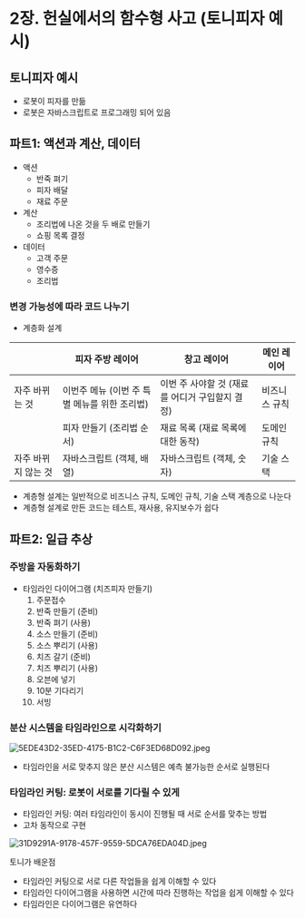 # 2장. 헌실에서의 함수형 사고 (토니피자 예시)

## 토니피자 예시

- 로봇이 피자를 만듦
- 로봇은 자바스크립트로 프로그래밍 되어 있음

## 파트1: 액션과 계산, 데이터

- 액션
    - 반죽 펴기
    - 피자 배달
    - 재료 주문
- 계산
    - 조리법에 나온 것을 두 배로 만들기
    - 쇼핑 목록 결정
- 데이터
    - 고객 주문
    - 영수증
    - 조리법

### 변경 가능성에 따라 코드 나누기

- 계층화 설계

|  | 피자 주방 레이어 | 창고 레이어 | 메인 레이어 |
| --- | --- | --- | --- |
| 자주 바뀌는 것 | 이번주 메뉴 (이번 주 특별 메뉴를 위한 조리법) | 이번 주 사야할 것 (재료를 어디거 구입할지 결정) | 비즈니스 규칙 |
|  | 피자 만들기 (조리법 순서) | 재료 목록 (재료 목록에 대한 동작) | 도메인 규칙 |
| 자주 바뀌지 않는 것 | 자바스크립트 (객체, 배열) | 자바스크립트 (객체, 숫자) | 기술 스택 |
- 계층형 설계는 일반적으로 비즈니스 규칙, 도메인 규칙, 기술 스택 계층으로 나눈다
- 계층형 설계로 만든 코드는 테스트, 재사용, 유지보수가 쉽다

## 파트2: 일급 추상

### 주방을 자동화하기

- 타임라인 다이어그램 (치즈피자 만들기)
    1. 주문접수
    2. 반죽 만들기 (준비)
    3. 반죽 펴기 (사용)
    4. 소스 만들기 (준비)
    5. 소스 뿌리기 (사용)
    6. 치즈 갈기 (준비)
    7. 치즈 뿌리기 (사용)
    8. 오븐에 넣기
    9. 10분 기다리기
    10. 서빙

### 분산 시스템을 타임라인으로 시각화하기

![5EDE43D2-35ED-4175-B1C2-C6F3ED68D092.jpeg](https://s3-us-west-2.amazonaws.com/secure.notion-static.com/cbb8e9ab-f034-4287-8155-05c41eb5178c/5EDE43D2-35ED-4175-B1C2-C6F3ED68D092.jpeg)

- 타임라인을 서로 맞추지 않은 분산 시스템은 예측 불가능한 순서로 실행된다

### 타임라인 커팅: 로봇이 서로를 기다릴 수 있게

- 타임라인 커팅: 여러 타임라인이 동시이 진행될 때 서로 순서를 맞추는 방법
- 고차 동작으로 구현

![31D9291A-9178-457F-9559-5DCA76EDA04D.jpeg](https://s3-us-west-2.amazonaws.com/secure.notion-static.com/b3cf3fae-732b-4972-b544-2a161a6d5cae/31D9291A-9178-457F-9559-5DCA76EDA04D.jpeg)

토니가 배운점

- 타임라인 커팅으로 서로 다른 작업들을 쉽게 이해할 수 있다
- 타임라인 다이어그램을 사용하면 시간에 따라 진행하는 작업을 쉽게 이해할 수 있다
- 타임라인은 다이어그램은 유연하다
